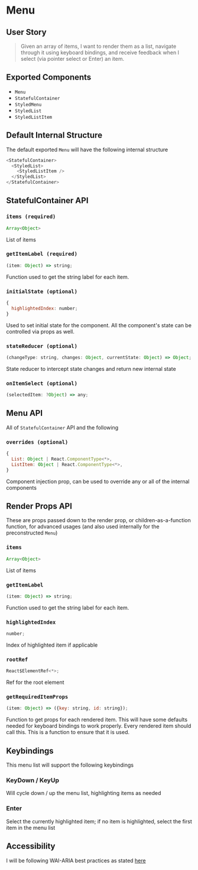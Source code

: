 # Menu

## User Story

> Given an array of items, I want to render them as a list, navigate through it using keyboard bindings, and receive feedback when I select (via pointer select or Enter) an item.

## Exported Components

* `Menu`
* `StatefulContainer`
* `StyledMenu`
* `StyledList`
* `StyledListItem`

## Default Internal Structure

The default exported `Menu` will have the following internal structure

```js
<StatefulContainer>
  <StyledList>
    <StyledListItem />
  </StyledList>
</StatefulContainer>
```

## StatefulContainer API

### `items (required)`

```js
Array<Object>
```

List of items

### `getItemLabel (required)`

```js
(item: Object) => string;
```

Function used to get the string label for each item.

### `initialState (optional)`

```js
{
  highlightedIndex: number;
}
```

Used to set initial state for the component. All the component's state can be controlled via props as well.

### `stateReducer (optional)`

```js
(changeType: string, changes: Object, currentState: Object) => Object;
```

State reducer to intercept state changes and return new internal state

### `onItemSelect (optional)`

```js
(selectedItem: ?Object) => any;
```

## Menu API

All of `StatefulContainer` API and the following

### `overrides (optional)`

```js
{
  List: Object | React.ComponentType<*>,
  ListItem: Object | React.ComponentType<*>,
}
```

Component injection prop, can be used to override any or all of the internal components

## Render Props API

These are props passed down to the render prop, or children-as-a-function function, for advanced usages (and also used internally for the preconstructed `Menu`)

### `items`

```js
Array<Object>
```

List of items

### `getItemLabel`

```js
(item: Object) => string;
```

Function used to get the string label for each item.

### `highlightedIndex`

```js
number;
```

Index of highlighted item if applicable

### `rootRef`

```js
React$ElementRef<*>;
```

Ref for the root element

### `getRequiredItemProps`

```js
(item: Object) => ({key: string, id: string});
```

Function to get props for each rendered item. This will have some defaults needed for keyboard bindings to work properly. Every rendered item should call this. This is a function to ensure that it is used.

## Keybindings

This menu list will support the following keybindings

### KeyDown / KeyUp

Will cycle down / up the menu list, highlighting items as needed

### Enter

Select the currently highlighted item; if no item is highlighted, select the first item in the menu list

## Accessibility

I will be following WAI-ARIA best practices as stated [here](https://www.w3.org/TR/wai-aria-practices-1.1/examples/combobox/aria1.0pattern/combobox-autocomplete-both.html)
